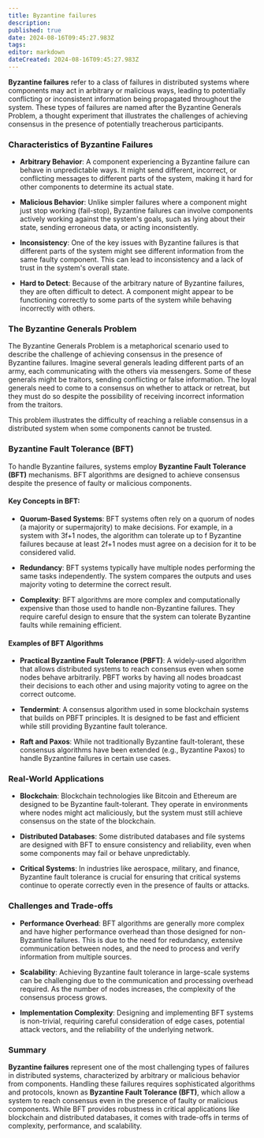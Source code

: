 ```yaml
---
title: Byzantine failures
description: 
published: true
date: 2024-08-16T09:45:27.983Z
tags: 
editor: markdown
dateCreated: 2024-08-16T09:45:27.983Z
---
```


**Byzantine failures** refer to a class of failures in distributed systems where components may act in arbitrary or malicious ways, leading to potentially conflicting or inconsistent information being propagated throughout the system. These types of failures are named after the Byzantine Generals Problem, a thought experiment that illustrates the challenges of achieving consensus in the presence of potentially treacherous participants.

### Characteristics of Byzantine Failures

- **Arbitrary Behavior**: A component experiencing a Byzantine failure can behave in unpredictable ways. It might send different, incorrect, or conflicting messages to different parts of the system, making it hard for other components to determine its actual state.

- **Malicious Behavior**: Unlike simpler failures where a component might just stop working (fail-stop), Byzantine failures can involve components actively working against the system's goals, such as lying about their state, sending erroneous data, or acting inconsistently.

- **Inconsistency**: One of the key issues with Byzantine failures is that different parts of the system might see different information from the same faulty component. This can lead to inconsistency and a lack of trust in the system's overall state.

- **Hard to Detect**: Because of the arbitrary nature of Byzantine failures, they are often difficult to detect. A component might appear to be functioning correctly to some parts of the system while behaving incorrectly with others.

### The Byzantine Generals Problem

The Byzantine Generals Problem is a metaphorical scenario used to describe the challenge of achieving consensus in the presence of Byzantine failures. Imagine several generals leading different parts of an army, each communicating with the others via messengers. Some of these generals might be traitors, sending conflicting or false information. The loyal generals need to come to a consensus on whether to attack or retreat, but they must do so despite the possibility of receiving incorrect information from the traitors.

This problem illustrates the difficulty of reaching a reliable consensus in a distributed system when some components cannot be trusted.

### Byzantine Fault Tolerance (BFT)

To handle Byzantine failures, systems employ **Byzantine Fault Tolerance (BFT)** mechanisms. BFT algorithms are designed to achieve consensus despite the presence of faulty or malicious components.

#### Key Concepts in BFT:

- **Quorum-Based Systems**: BFT systems often rely on a quorum of nodes (a majority or supermajority) to make decisions. For example, in a system with 3f+1 nodes, the algorithm can tolerate up to f Byzantine failures because at least 2f+1 nodes must agree on a decision for it to be considered valid.

- **Redundancy**: BFT systems typically have multiple nodes performing the same tasks independently. The system compares the outputs and uses majority voting to determine the correct result.

- **Complexity**: BFT algorithms are more complex and computationally expensive than those used to handle non-Byzantine failures. They require careful design to ensure that the system can tolerate Byzantine faults while remaining efficient.

#### Examples of BFT Algorithms

- **Practical Byzantine Fault Tolerance (PBFT)**: A widely-used algorithm that allows distributed systems to reach consensus even when some nodes behave arbitrarily. PBFT works by having all nodes broadcast their decisions to each other and using majority voting to agree on the correct outcome.

- **Tendermint**: A consensus algorithm used in some blockchain systems that builds on PBFT principles. It is designed to be fast and efficient while still providing Byzantine fault tolerance.

- **Raft and Paxos**: While not traditionally Byzantine fault-tolerant, these consensus algorithms have been extended (e.g., Byzantine Paxos) to handle Byzantine failures in certain use cases.

### Real-World Applications

- **Blockchain**: Blockchain technologies like Bitcoin and Ethereum are designed to be Byzantine fault-tolerant. They operate in environments where nodes might act maliciously, but the system must still achieve consensus on the state of the blockchain.

- **Distributed Databases**: Some distributed databases and file systems are designed with BFT to ensure consistency and reliability, even when some components may fail or behave unpredictably.

- **Critical Systems**: In industries like aerospace, military, and finance, Byzantine fault tolerance is crucial for ensuring that critical systems continue to operate correctly even in the presence of faults or attacks.

### Challenges and Trade-offs

- **Performance Overhead**: BFT algorithms are generally more complex and have higher performance overhead than those designed for non-Byzantine failures. This is due to the need for redundancy, extensive communication between nodes, and the need to process and verify information from multiple sources.

- **Scalability**: Achieving Byzantine fault tolerance in large-scale systems can be challenging due to the communication and processing overhead required. As the number of nodes increases, the complexity of the consensus process grows.

- **Implementation Complexity**: Designing and implementing BFT systems is non-trivial, requiring careful consideration of edge cases, potential attack vectors, and the reliability of the underlying network.

### Summary

**Byzantine failures** represent one of the most challenging types of failures in distributed systems, characterized by arbitrary or malicious behavior from components. Handling these failures requires sophisticated algorithms and protocols, known as **Byzantine Fault Tolerance (BFT)**, which allow a system to reach consensus even in the presence of faulty or malicious components. While BFT provides robustness in critical applications like blockchain and distributed databases, it comes with trade-offs in terms of complexity, performance, and scalability.
